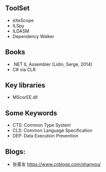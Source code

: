 ## ToolSet
- eXeScope
- ILSpy
- ILDASM
- Dependency Walker



## Books
- .NET IL Assembler (Lidin, Serge, 2014)
- C# via CLR


## Key libraries
- MScorEE.dll

## Some Keywords
- CTS: Common Type System
- CLS: Common Language Specification
- DEP: Data Execution Prevention

## Blogs:
- 张善友 https://www.cnblogs.com/shanyou/
